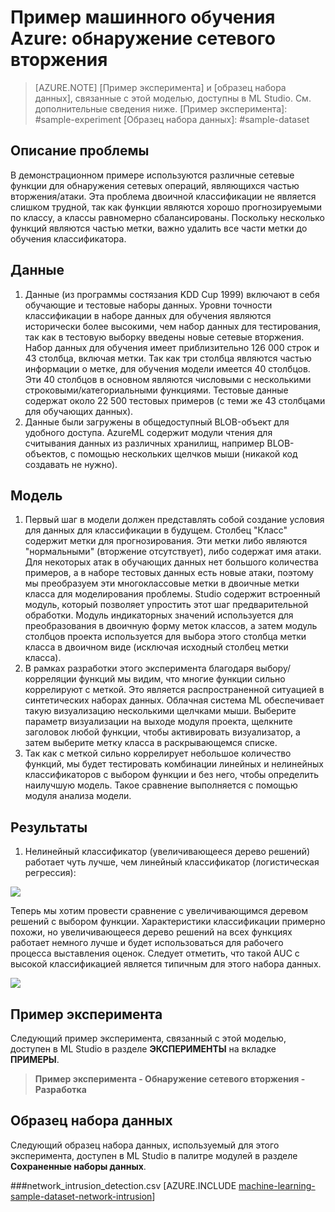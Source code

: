 ﻿<properties title="Azure Machine Learning Sample: Network intrusion detection" pageTitle="Пример машинного обучения: обнаружение сетевого вторжения | Azure" description="A sample Azure Machine Learning experiment that uses a classification model to determine which network activities are a part of network intrusion." metaKeywords="" services="machine-learning" solutions="" documentationCenter="" authors="garye" manager="paulettm" editor="cgronlun"  videoId="" scriptId="" />

<tags ms.service="machine-learning" ms.workload="data-services" ms.tgt_pltfrm="na" ms.devlang="na" ms.topic="article" ms.date="10/23/2014" ms.author="garye" />



# Пример машинного обучения Azure: обнаружение сетевого вторжения

>[AZURE.NOTE]
>[Пример эксперимента] и [образец набора данных], связанные с этой моделью, доступны в ML Studio. См. дополнительные сведения ниже.
[Пример эксперимента]: #sample-experiment
[Образец набора данных]: #sample-dataset


## Описание проблемы ##

В демонстрационном примере используются различные сетевые функции для обнаружения сетевых операций, являющихся частью вторжения/атаки. Эта проблема двоичной классификации не является слишком трудной, так как функции являются хорошо прогнозируемыми по классу, а классы равномерно сбалансированы.  Поскольку несколько функций являются частью метки, важно удалить все части метки до обучения классификатора. 

## Данные ##

1. Данные (из программы состязания KDD Cup 1999) включают в себя обучающие и тестовые наборы данных.  Уровни точности классификации в наборе данных для обучения являются исторически более высокими, чем набор данных для тестирования, так как в тестовую выборку введены новые сетевые вторжения.  Набор данных для обучения имеет приблизительно 126 000 строк и 43 столбца, включая метки.  Так как три столбца являются частью информации о метке, для обучения модели имеется 40 столбцов.  Эти 40 столбцов в основном являются числовыми с несколькими строковыми/категориальными функциями. Тестовые данные содержат около 22 500 тестовых примеров (с теми же 43 столбцами для обучающих данных). 
1. Данные были загружены в общедоступный BLOB-объект для удобного доступа. AzureML содержит модули чтения для считывания данных из различных хранилищ, например BLOB-объектов, с помощью нескольких щелчков мыши (никакой код создавать не нужно). 

## Модель ##

1. Первый шаг в модели должен представлять собой создание условия для данных для классификации в будущем.  Столбец "Класс" содержит метки для прогнозирования.  Эти метки либо являются "нормальными" (вторжение отсутствует), либо содержат имя атаки.  Для некоторых атак в обучающих данных нет большого количества примеров, а в наборе тестовых данных есть новые атаки, поэтому мы преобразуем эти многоклассовые метки в двоичные метки класса для моделирования проблемы.  Studio содержит встроенный модуль, который позволяет упростить этот шаг предварительной обработки. Модуль индикаторных значений используется для преобразования в двоичную форму меток классов, а затем модуль столбцов проекта используется для выбора этого столбца метки класса в двоичном виде (исключая исходный столбец метки класса).  
1. В рамках разработки этого эксперимента благодаря выбору/корреляции функций мы видим, что многие функции сильно коррелируют с меткой. Это является распространенной ситуацией в синтетических наборах данных.  Облачная система ML обеспечивает такую визуализацию несколькими щелчками мыши. Выберите параметр визуализации на выходе модуля проекта, щелкните заголовок любой функции, чтобы активировать визуализатор, а затем выберите метку класса в раскрывающемся списке.
1. Так как с меткой сильно коррелирует небольшое количество функций, мы будет тестировать комбинации линейных и нелинейных классификаторов с выбором функции и без него, чтобы определить наилучшую модель.  Такое сравнение выполняется с помощью модуля анализа модели.    

## Результаты ##

1. Нелинейный классификатор (увеличивающееся дерево решений) работает чуть лучше, чем линейный классификатор (логистическая регрессия): 

![][1]


Теперь мы хотим провести сравнение с увеличивающимся деревом решений с выбором функции. Характеристики классификации примерно похожи, но увеличивающееся дерево решений на всех функциях работает немного лучше и будет использоваться для рабочего процесса выставления оценок.  Следует отметить, что такой AUC с высокой классификацией является типичным для этого набора данных. 


![][2]

<!-- Removed until this part is fixed
## Operationalization ##


We wanted to see our model in action, to do this we wanted a request-response service around the model we just learned. Doing this is straightforward and can be achieved in few simple clicks in studio: 

1. First step is to save the learned model (by right clicking on the classifier module output) 
1. Now create a new experiment and search for saved model and drop it in the panel for new experiment 
1. Then we need to replicate the steps we did for pre-process, again we can just select the modules from experiment we need and copy and paste to the new experiment 
1. The last step is to plug in the test data and run the experiment, once the run is finished we can define the input and output points for the service 
1. Again, using one click we can publish the service end points that is deployed right away and can be tested using a friendly user interface - all within studio   
-->


## Пример эксперимента

Следующий пример эксперимента, связанный с этой моделью, доступен в ML Studio в разделе **ЭКСПЕРИМЕНТЫ** на вкладке **ПРИМЕРЫ**.

> **Пример эксперимента - Обнаружение сетевого вторжения - Разработка**


## Образец набора данных

Следующий образец набора данных, используемый для этого эксперимента, доступен в ML Studio в палитре модулей в разделе **Сохраненные наборы данных**.

###network_intrusion_detection.csv
[AZURE.INCLUDE [machine-learning-sample-dataset-network-intrusion](../includes/machine-learning-sample-dataset-network-intrusion.md)]




[1]: ./media/machine-learning-sample-network-intrusion-detection/network-intrusion-detection-1.png
[2]: ./media/machine-learning-sample-network-intrusion-detection/network-intrusion-detection-2.png
